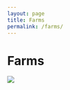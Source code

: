 ```yaml
---
layout: page
title: Farms
permalink: /farms/
---
```


<h1>Farms</h1>

<img src="https://images.pexels.com/photos/104827/cat-pet-animal-domestic-104827.jpeg?auto=format%2Ccompress&cs=tinysrgb&dpr=1&w=500">
